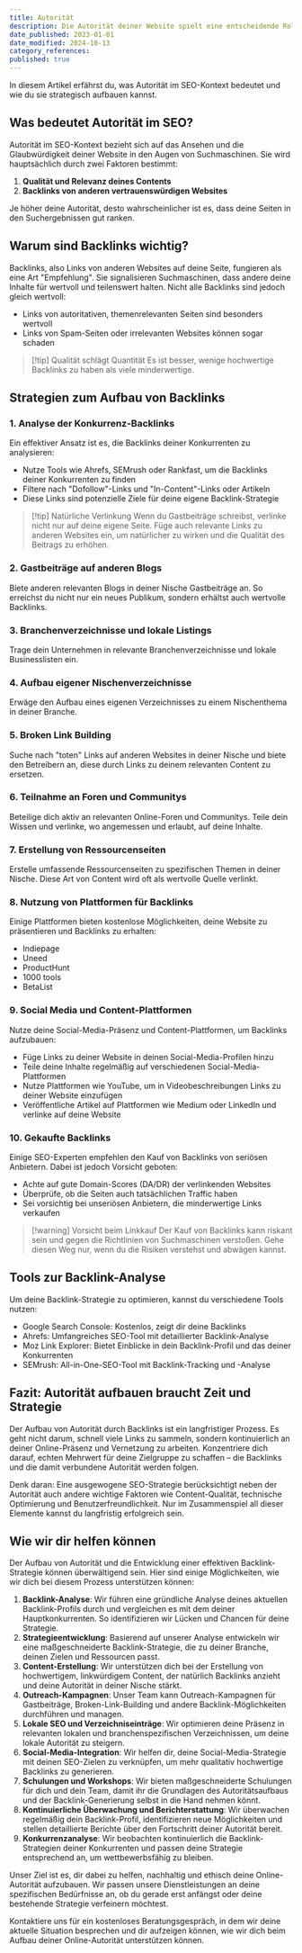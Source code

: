 ```yaml
---
title: Autorität
description: Die Autorität deiner Website spielt eine entscheidende Rolle bei der Suchmaschinenoptimierung (SEO). Sie beeinflusst maßgeblich, wie vertrauenswürdig und relevant deine Seite von Suchmaschinen eingestuft wird
date_published: 2023-01-01
date_modified: 2024-10-13
category_references: 
published: true
---
```

In diesem Artikel erfährst du, was Autorität im SEO-Kontext bedeutet und wie du sie strategisch aufbauen kannst.

## Was bedeutet Autorität im SEO?

Autorität im SEO-Kontext bezieht sich auf das Ansehen und die Glaubwürdigkeit deiner Website in den Augen von Suchmaschinen. Sie wird hauptsächlich durch zwei Faktoren bestimmt:

1. **Qualität und Relevanz deines Contents**
2. **Backlinks von anderen vertrauenswürdigen Websites**

Je höher deine Autorität, desto wahrscheinlicher ist es, dass deine Seiten in den Suchergebnissen gut ranken.

## Warum sind Backlinks wichtig?

Backlinks, also Links von anderen Websites auf deine Seite, fungieren als eine Art "Empfehlung". Sie signalisieren Suchmaschinen, dass andere deine Inhalte für wertvoll und teilenswert halten. Nicht alle Backlinks sind jedoch gleich wertvoll:

- Links von autoritativen, themenrelevanten Seiten sind besonders wertvoll
- Links von Spam-Seiten oder irrelevanten Websites können sogar schaden

> [!tip] Qualität schlägt Quantität
> Es ist besser, wenige hochwertige Backlinks zu haben als viele minderwertige.

## Strategien zum Aufbau von Backlinks

### 1. Analyse der Konkurrenz-Backlinks

Ein effektiver Ansatz ist es, die Backlinks deiner Konkurrenten zu analysieren:

- Nutze Tools wie Ahrefs, SEMrush oder Rankfast, um die Backlinks deiner Konkurrenten zu finden
- Filtere nach "Dofollow"-Links und "In-Content"-Links oder Artikeln
- Diese Links sind potenzielle Ziele für deine eigene Backlink-Strategie

> [!tip] Natürliche Verlinkung
> Wenn du Gastbeiträge schreibst, verlinke nicht nur auf deine eigene Seite. Füge auch relevante Links zu anderen Websites ein, um natürlicher zu wirken und die Qualität des Beitrags zu erhöhen.

### 2. Gastbeiträge auf anderen Blogs

Biete anderen relevanten Blogs in deiner Nische Gastbeiträge an. So erreichst du nicht nur ein neues Publikum, sondern erhältst auch wertvolle Backlinks.

### 3. Branchenverzeichnisse und lokale Listings

Trage dein Unternehmen in relevante Branchenverzeichnisse und lokale Businesslisten ein.

### 4. Aufbau eigener Nischenverzeichnisse

Erwäge den Aufbau eines eigenen Verzeichnisses zu einem Nischenthema in deiner Branche.

### 5. Broken Link Building

Suche nach "toten" Links auf anderen Websites in deiner Nische und biete den Betreibern an, diese durch Links zu deinem relevanten Content zu ersetzen.

### 6. Teilnahme an Foren und Communitys

Beteilige dich aktiv an relevanten Online-Foren und Communitys. Teile dein Wissen und verlinke, wo angemessen und erlaubt, auf deine Inhalte.

### 7. Erstellung von Ressourcenseiten

Erstelle umfassende Ressourcenseiten zu spezifischen Themen in deiner Nische. Diese Art von Content wird oft als wertvolle Quelle verlinkt.

### 8. Nutzung von Plattformen für Backlinks

Einige Plattformen bieten kostenlose Möglichkeiten, deine Website zu präsentieren und Backlinks zu erhalten:

- Indiepage
- Uneed
- ProductHunt
- 1000 tools
- BetaList

### 9. Social Media und Content-Plattformen

Nutze deine Social-Media-Präsenz und Content-Plattformen, um Backlinks aufzubauen:

- Füge Links zu deiner Website in deinen Social-Media-Profilen hinzu
- Teile deine Inhalte regelmäßig auf verschiedenen Social-Media-Plattformen
- Nutze Plattformen wie YouTube, um in Videobeschreibungen Links zu deiner Website einzufügen
- Veröffentliche Artikel auf Plattformen wie Medium oder LinkedIn und verlinke auf deine Website

### 10. Gekaufte Backlinks

Einige SEO-Experten empfehlen den Kauf von Backlinks von seriösen Anbietern. Dabei ist jedoch Vorsicht geboten:

- Achte auf gute Domain-Scores (DA/DR) der verlinkenden Websites
- Überprüfe, ob die Seiten auch tatsächlichen Traffic haben
- Sei vorsichtig bei unseriösen Anbietern, die minderwertige Links verkaufen

> [!warning] Vorsicht beim Linkkauf
> Der Kauf von Backlinks kann riskant sein und gegen die Richtlinien von Suchmaschinen verstoßen. Gehe diesen Weg nur, wenn du die Risiken verstehst und abwägen kannst.

## Tools zur Backlink-Analyse

Um deine Backlink-Strategie zu optimieren, kannst du verschiedene Tools nutzen:

- Google Search Console: Kostenlos, zeigt dir deine Backlinks
- Ahrefs: Umfangreiches SEO-Tool mit detaillierter Backlink-Analyse
- Moz Link Explorer: Bietet Einblicke in dein Backlink-Profil und das deiner Konkurrenten
- SEMrush: All-in-One-SEO-Tool mit Backlink-Tracking und -Analyse

## Fazit: Autorität aufbauen braucht Zeit und Strategie

Der Aufbau von Autorität durch Backlinks ist ein langfristiger Prozess. Es geht nicht darum, schnell viele Links zu sammeln, sondern kontinuierlich an deiner Online-Präsenz und Vernetzung zu arbeiten. Konzentriere dich darauf, echten Mehrwert für deine Zielgruppe zu schaffen – die Backlinks und die damit verbundene Autorität werden folgen.

Denk daran: Eine ausgewogene SEO-Strategie berücksichtigt neben der Autorität auch andere wichtige Faktoren wie Content-Qualität, technische Optimierung und Benutzerfreundlichkeit. Nur im Zusammenspiel all dieser Elemente kannst du langfristig erfolgreich sein.

## Wie wir dir helfen können

Der Aufbau von Autorität und die Entwicklung einer effektiven Backlink-Strategie können überwältigend sein. Hier sind einige Möglichkeiten, wie wir dich bei diesem Prozess unterstützen können:

1. **Backlink-Analyse**: Wir führen eine gründliche Analyse deines aktuellen Backlink-Profils durch und vergleichen es mit dem deiner Hauptkonkurrenten. So identifizieren wir Lücken und Chancen für deine Strategie.
2. **Strategieentwicklung**: Basierend auf unserer Analyse entwickeln wir eine maßgeschneiderte Backlink-Strategie, die zu deiner Branche, deinen Zielen und Ressourcen passt.
3. **Content-Erstellung**: Wir unterstützen dich bei der Erstellung von hochwertigem, linkwürdigem Content, der natürlich Backlinks anzieht und deine Autorität in deiner Nische stärkt.
4. **Outreach-Kampagnen**: Unser Team kann Outreach-Kampagnen für Gastbeiträge, Broken-Link-Building und andere Backlink-Möglichkeiten durchführen und managen.
5. **Lokale SEO und Verzeichniseinträge**: Wir optimieren deine Präsenz in relevanten lokalen und branchenspezifischen Verzeichnissen, um deine lokale Autorität zu steigern.
6. **Social-Media-Integration**: Wir helfen dir, deine Social-Media-Strategie mit deinen SEO-Zielen zu verknüpfen, um mehr qualitativ hochwertige Backlinks zu generieren.
7. **Schulungen und Workshops**: Wir bieten maßgeschneiderte Schulungen für dich und dein Team, damit ihr die Grundlagen des Autoritätsaufbaus und der Backlink-Generierung selbst in die Hand nehmen könnt.
8. **Kontinuierliche Überwachung und Berichterstattung**: Wir überwachen regelmäßig dein Backlink-Profil, identifizieren neue Möglichkeiten und stellen detaillierte Berichte über den Fortschritt deiner Autorität bereit.
10. **Konkurrenzanalyse**: Wir beobachten kontinuierlich die Backlink-Strategien deiner Konkurrenten und passen deine Strategie entsprechend an, um wettbewerbsfähig zu bleiben.

Unser Ziel ist es, dir dabei zu helfen, nachhaltig und ethisch deine Online-Autorität aufzubauen. Wir passen unsere Dienstleistungen an deine spezifischen Bedürfnisse an, ob du gerade erst anfängst oder deine bestehende Strategie verfeinern möchtest.

Kontaktiere uns für ein kostenloses Beratungsgespräch, in dem wir deine aktuelle Situation besprechen und dir aufzeigen können, wie wir dich beim Aufbau deiner Online-Autorität unterstützen können.